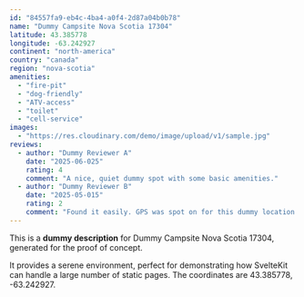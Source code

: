 ```yaml
---
id: "84557fa9-eb4c-4ba4-a0f4-2d87a04b0b78"
name: "Dummy Campsite Nova Scotia 17304"
latitude: 43.385778
longitude: -63.242927
continent: "north-america"
country: "canada"
region: "nova-scotia"
amenities:
  - "fire-pit"
  - "dog-friendly"
  - "ATV-access"
  - "toilet"
  - "cell-service"
images:
  - "https://res.cloudinary.com/demo/image/upload/v1/sample.jpg"
reviews:
  - author: "Dummy Reviewer A"
    date: "2025-06-025"
    rating: 4
    comment: "A nice, quiet dummy spot with some basic amenities."
  - author: "Dummy Reviewer B"
    date: "2025-05-015"
    rating: 2
    comment: "Found it easily. GPS was spot on for this dummy location."
---
```


This is a **dummy description** for Dummy Campsite Nova Scotia 17304, generated for the proof of concept.

It provides a serene environment, perfect for demonstrating how SvelteKit can handle a large number of static pages. The coordinates are 43.385778, -63.242927.
